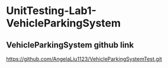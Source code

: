 # UnitTesting-Lab1-VehicleParkingSystem
## VehicleParkingSystem github link
https://github.com/AngelaLiu1123/VehicleParkingSystemTest.git
